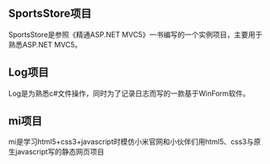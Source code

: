 ## SportsStore项目
   SportsStore是参照《精通ASP.NET MVC5》一书编写的一个实例项目，主要用于熟悉ASP.NET MVC5。
## Log项目
   Log是为熟悉c#文件操作，同时为了记录日志而写的一款基于WinForm软件。
## mi项目
   mi是学习html5+css3+javascript时模仿小米官网和小伙伴们用html5、css3与原生javascript写的静态网页项目
